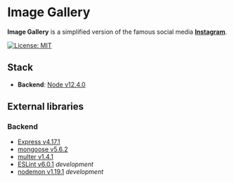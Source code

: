 # Image Gallery

**Image Gallery** is a simplified version of the famous social media **[Instagram](https://www.instagram.com/)**.

[![License: MIT](https://img.shields.io/badge/license-mit-success.svg)](https://opensource.org/licenses/MIT)

## Stack

- **Backend**: [Node v12.4.0](https://nodejs.org)

## External libraries

### Backend

- [Express v4.17.1](https://expressjs.com/)
- [mongoose v5.6.2](https://mongoosejs.com/)
- [multer v1.4.1](https://github.com/expressjs/multer/)
- [ESLint v6.0.1](https://eslint.org/) *development*
- [nodemon v1.19.1](https://nodemon.io/) *development*